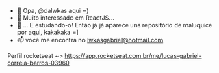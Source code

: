 - 👋 Opa, @dalwkas aqui =)
- 👀 Muito interessado em ReactJS...
- 🌱 ... E estudando-o! Então já já aparece uns repositório de maluquice por aqui, kakakaka =]
- 📫 você me encontra no lwkasgabriel@hotmail.com

Perfil rocketseat ~> https://app.rocketseat.com.br/me/lucas-gabriel-correia-barros-03960

<!---
dalwkas/dalwkas is a ✨ special ✨ repository because its `README.md` (this file) appears on your GitHub profile.
You can click the Preview link to take a look at your changes.
--->
